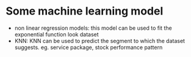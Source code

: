 # Some machine learning model
- non linear regression models: this model can be used to fit the exponential function look dataset
- KNN: KNN can be used to predict the segment to which the dataset suggests. eg. service package, stock performance pattern
